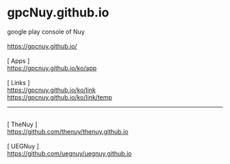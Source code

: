 # gpcNuy.github.io
google play console of Nuy
<br>
<br>https://gpcnuy.github.io/
<br>
<br>[ Apps ]
<br>https://gpcnuy.github.io/ko/app
<br>
<br>[ Links ]
<br>https://gpcnuy.github.io/ko/link
<br>https://gpcnuy.github.io/ko/link/temp
<br><hr>
<br>[ TheNuy ]
<br>https://github.com/thenuy/thenuy.github.io
<br>
<br>[ UEGNuy ]
<br>https://github.com/uegnuy/uegnuy.github.io
